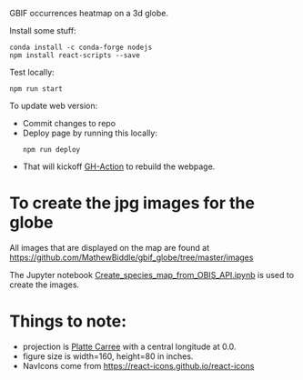 GBIF occurrences heatmap on a 3d globe.

Install some stuff:
```shell
conda install -c conda-forge nodejs
npm install react-scripts --save
```

Test locally:
```shell
npm run start
```

To update web version:
* Commit changes to repo
* Deploy page by running this locally:
   ```shell
   npm run deploy
   ```
* That will kickoff  [GH-Action](https://github.com/MathewBiddle/gbif_globe/actions) to rebuild the webpage.

 
# To create the jpg images for the globe
All images that are displayed on the map are found at https://github.com/MathewBiddle/gbif_globe/tree/master/images

The Jupyter notebook [Create_species_map_from_OBIS_API.ipynb](https://github.com/MathewBiddle/gbif_globe/blob/master/Create_species_map_from_OBIS_API.ipynb) is used to create the images.

# Things to note:
* projection is [Platte Carree](https://pro.arcgis.com/en/pro-app/2.8/help/mapping/properties/plate-carree.htm) with a central longitude at 0.0.
* figure size is width=160, height=80 in inches.
* NavIcons come from https://react-icons.github.io/react-icons